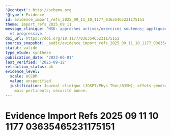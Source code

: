 ```yaml
---
'@context': http://schema.org
'@type': Evidence
id: evidence_import_refs_2025_09_11_10_1177_03635465231175151
theme: import_refs_2025_09_11
message_clinique: 'MSK: approches actives/exercices soutenus; appliquer de façon individualisée
  et progressive.'
doi_url: https://doi.org/10.1177/03635465231175151
sources_snapshot: _audit/evidence_import_refs_2025_09_11_10_1177_03635465231175151.json
statut: valide
type_etude: synthese
publication_date: '2023-06-01'
last_verified: '2025-09-12'
retraction_status: ok
evidence_level:
  scale: OCEBM
  value: unspecified
  justification: Journal clinique (JOSPT/Phys Ther/BJSM); effets généralement modestes
    mais pertinents; sécurité bonne.
---
```

# Evidence Import Refs 2025 09 11 10 1177 03635465231175151

